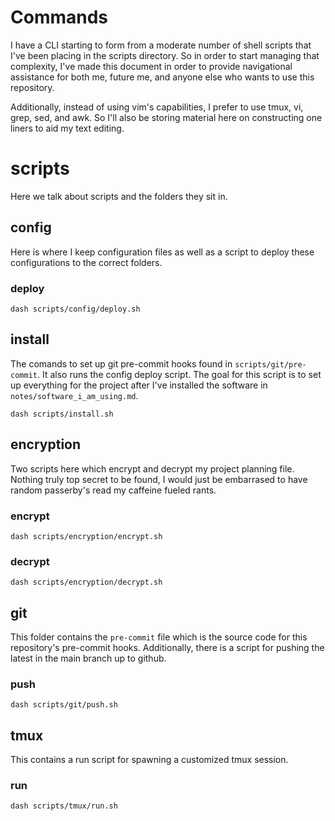 # Commands

I have a CLI starting to form from a moderate number of shell scripts that I've 
been placing in the scripts directory. So in order to start managing that 
complexity, I've made this document in order to provide navigational assistance 
for both me, future me, and anyone else who wants to use this repository.

Additionally, instead of using vim's capabilities, I prefer to use tmux, vi, 
grep, sed, and awk. So I'll also be storing material here on constructing one 
liners to aid my text editing.

# scripts

Here we talk about scripts and the folders they sit in.

## config

Here is where I keep configuration files as well as a script to deploy these 
configurations to the correct folders. 

### deploy

`dash scripts/config/deploy.sh`

## install

The comands to set up git pre-commit hooks found in 
`scripts/git/pre-commit`. It also runs the config deploy script.
The goal for this script is to set up everything for the project after I've 
installed the software in `notes/software_i_am_using.md`.

`dash scripts/install.sh`

## encryption

Two scripts here which encrypt and decrypt my project planning file. Nothing 
truly top secret to be found, I would just be embarrased to have random 
passerby's read my caffeine fueled rants. 

### encrypt

`dash scripts/encryption/encrypt.sh`

### decrypt

`dash scripts/encryption/decrypt.sh`

## git

This folder contains the `pre-commit` file which is the source code for this 
repository's pre-commit hooks. Additionally, there is a script for pushing 
the latest in the main branch up to github. 

### push

`dash scripts/git/push.sh`

## tmux 

This contains a run script for spawning a customized tmux session. 

### run

`dash scripts/tmux/run.sh`
